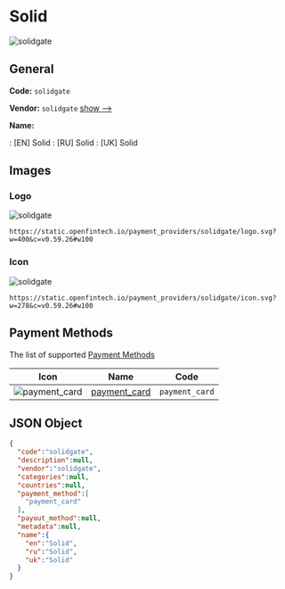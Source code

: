 
# Solid 
![solidgate](https://static.openfintech.io/payment_providers/solidgate/logo.svg?w=400&c=v0.59.26#w100)  

## General 
 
**Code:** `solidgate` 
 
**Vendor:** `solidgate` [show -->](/vendors/solidgate/) 
 
**Name:** 
 
:	[EN] Solid 
:	[RU] Solid 
:	[UK] Solid 
 

## Images 

### Logo 
 
![solidgate](https://static.openfintech.io/payment_providers/solidgate/logo.svg?w=400&c=v0.59.26#w100)  

```
https://static.openfintech.io/payment_providers/solidgate/logo.svg?w=400&c=v0.59.26#w100
```  

### Icon 
 
![solidgate](https://static.openfintech.io/payment_providers/solidgate/icon.svg?w=278&c=v0.59.26#w100)  

```
https://static.openfintech.io/payment_providers/solidgate/icon.svg?w=278&c=v0.59.26#w100
```  

## Payment Methods 
 
The list of supported [Payment Methods](/payment-methods/) 

|Icon|Name|Code| 
|:---:|:---:|:---:| 
|![payment_card](https://static.openfintech.io/payment_methods/payment_card/icon.svg?w=278&c=v0.59.26#w100) |[payment_card](/payment-methods/payment_card/)|`payment_card`| 
 

## JSON Object 

```json
{
  "code":"solidgate",
  "description":null,
  "vendor":"solidgate",
  "categories":null,
  "countries":null,
  "payment_method":[
    "payment_card"
  ],
  "payout_method":null,
  "metadata":null,
  "name":{
    "en":"Solid",
    "ru":"Solid",
    "uk":"Solid"
  }
}
```  
